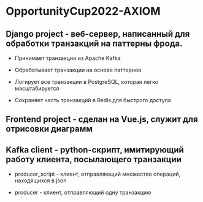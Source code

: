 # OpportunityCup2022-AXIOM

## Django project - веб-сервер, написанный для обработки транзакций на паттерны фрода.

- Принимает транзакции из Apache Kafka

- Обрабатывает транзакции на основе паттернов

- Логирует все транзакции в PostgreSQL, которая легко масштабируется

- Сохраняет часть транзакций в Redis для быстрого доступа


## Frontend project - сделан на Vue.js, служит для отрисовки диаграмм


## Kafka client - python-скрипт, имитирующий работу клиента, посылающего транзакции

- producer_script - клиент, отправляющий множество операций, находящихся в json

- producer - клиент, отправляющий одну транзакцию
